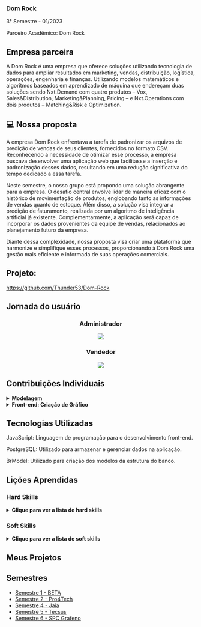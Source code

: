 ### Dom Rock
3° Semestre - 01/2023

Parceiro Acadêmico: Dom Rock

## Empresa parceira

A Dom Rock é uma empresa que oferece soluções utilizando tecnologia de dados para ampliar resultados em marketing, vendas, distribuição, logística, operações, engenharia e finanças.
Utilizando modelos matemáticos e algoritmos baseados em aprendizado de máquina que endereçam duas soluções sendo Nxt.Demand com quatro produtos – Vox, Sales&Distribution, Marketing&Planning, Pricing – e Nxt.Operations com dois produtos – Matching&Risk e Optimization.


## 💻 Nossa proposta

A empresa Dom Rock enfrentava a tarefa de padronizar os arquivos de predição de vendas de seus clientes, fornecidos no formato CSV. Reconhecendo a necessidade de otimizar esse processo, a empresa buscava desenvolver uma aplicação web que facilitasse a inserção e padronização desses dados, resultando em uma redução significativa do tempo dedicado a essa tarefa.

Neste semestre, o nosso grupo está propondo uma solução abrangente para a empresa. O desafio central envolve lidar de maneira eficaz com o histórico de movimentação de produtos, englobando tanto as informações de vendas quanto de estoque. Além disso, a solução visa integrar a predição de faturamento, realizada por um algoritmo de inteligência artificial já existente. Complementarmente, a aplicação será capaz de incorporar os dados provenientes da equipe de vendas, relacionados ao planejamento futuro da empresa.

Diante dessa complexidade, nossa proposta visa criar uma plataforma que harmonize e simplifique esses processos, proporcionando à Dom Rock uma gestão mais eficiente e informada de suas operações comerciais.

## Projeto:
https://github.com/Thunder53/Dom-Rock


## Jornada do usuário 

<h3 align="center">Administrador</h3>
<p align="center"><img src="https://github.com/Thunder53/Dom-Rock/blob/main/doc/Backlog/jornada-usuario-1.png" widht="20%"></img>

<h3 align="center"> Vendedor </h3>
<p align="center"><img src="https://github.com/Thunder53/Dom-Rock/blob/main/doc/Backlog/jornada-usuario-2.png" widht="20%"></img>


## Contribuições Individuais
<details>
  <summary><b>Modelagem</b></summary>
  <br>
  <p align="center"><img src="https://github.com/Thunder53/Dom-Rock/blob/main/doc/Diagramas/Modelo_Logico.png" widht="20%"></img>
  <p>Realizei a analise das tabelas e o melhor modo para realizar as contruções e ligações delas. Definindo a PK e as ligações e relacionamentos.
  </p>
  
 

</details>
<details>
  <summary><b>Front-end: Criação de Gráfico</b></summary>
  <br>
  <p>Dsenvolvi a criação de gráficos com base nos dados inseridos, também realizei a separação pela coloração. Foi necessario realizar algumas mudanças no gráfico pela quantidade de dados que acabou travando a tela, foi necessario realizar um zoom no gráfico para não ficar tão grande.</p>

  <p align="center"><img src="https://github.com/Thunder53/Dom-Rock/assets/100934496/ebcc87b9-1ce1-4a02-a7b8-fb2f26c363af" widht="20%"></p>

  <br>
</details>

## Tecnologias Utilizadas

JavaScript: Linguagem de programação para o desenvolvimento front-end.

PostgreSQL: Utilizado para armazenar e gerenciar dados na aplicação.

BrModel: Utilizado para criação dos modelos da estrutura do banco.

## Lições Aprendidas

<p align="justify"></p>

<h3>Hard Skills</h3>
<details>
  <summary><b>Clique para ver a lista de hard skills</b></summary>
  
  <p1>Desenvolvimento Front-end e Back-end: Adquiri conhecimento em programação em Java, foi necessario realizar requisições de dados para criação do gráfico. Também adquiri conhecimento em Javascript o qual foi necessario para a criação do gráfico.</p1>
  
  <p1>Banco de Dados: Aprendi a realizar a criação do modelo logico e de relacionamento, e após isso foi necessario realizar o script de criação da tabela.</p1>
  
</details>

<h3>Soft Skills</h3>
<details>
  <summary><b>Clique para ver a lista de soft skills</b></summary>
  
  <p1>Proatividade: Foi necessario aperfeicoar minha proatividade para poder entregar as tarefa no prazo pela grande demanda e realizar auxilio para os colegas.</p1>
  
  <p1>Comunicação e Organização: Aprendi que é necessario realizar uma comunicação clara e objetiva com o time pois assim conseguimos identificar tarefas que possam ser entregues tardes ou até mesmo quem consegue nos auxiliar para finalizar uma task.</p1>
  
</details>

## Meus Projetos
## Semestres

- [Semestre 1 - BETA](../Semestre01/Semestre01.md)
- [Semestre 2 - Pro4Tech](../Semestre02/Semestre02.md)
- [Semestre 4 - Jaia](../Semestre04/Semestre04.md)
- [Semestre 5 - Tecsus](../Semestre05/Semestre05.md)
- [Semestre 6 - SPC Grafeno](../Semestre06/Semestre06.md)

